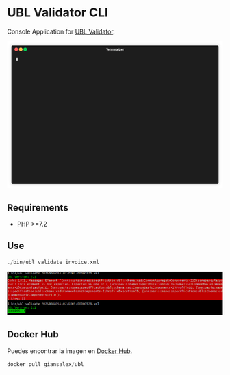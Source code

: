 # UBL Validator CLI

Console Application for [UBL Validator](https://github.com/thegreenter/ubl-validator).

<p align="center"><img src="/doc/demo.gif?raw=true"/></p>

## Requirements
- PHP >=7.2 

## Use

```php
./bin/ubl validate invoice.xml
```

![Output result](doc/output.png)

## Docker Hub

Puedes encontrar la imagen en [Docker Hub](https://hub.docker.com/r/giansalex/ubl/).
```php
docker pull giansalex/ubl
```
